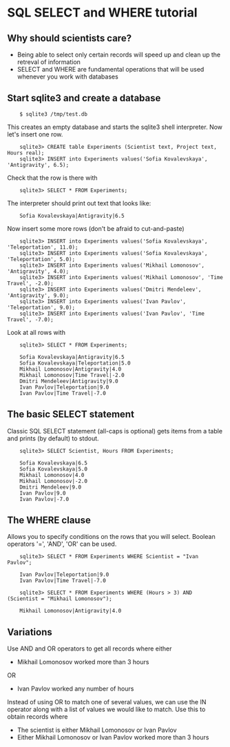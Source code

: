 SQL SELECT and WHERE tutorial
=============================

## Why should scientists care?

* Being able to select only certain records will speed up and clean up the retreval of information
* SELECT and WHERE are fundamental operations that will be used whenever you work with databases


## Start sqlite3 and create a database

```
    $ sqlite3 /tmp/test.db
```

This creates an empty database and starts the sqlite3 shell interpreter.  Now let's insert one row.

```
    sqlite3> CREATE table Experiments (Scientist text, Project text, Hours real);
    sqlite3> INSERT into Experiments values('Sofia Kovalevskaya', 'Antigravity', 6.5); 
```

Check that the row is there with

```
    sqlite3> SELECT * FROM Experiments;
```

The interpreter should print out text that looks like:

```
    Sofia Kovalevskaya|Antigravity|6.5
```

Now insert some more rows (don't be afraid to cut-and-paste)

```
    sqlite3> INSERT into Experiments values('Sofia Kovalevskaya', 'Teleportation', 11.0);
    sqlite3> INSERT into Experiments values('Sofia Kovalevskaya', 'Teleportation', 5.0);
    sqlite3> INSERT into Experiments values('Mikhail Lomonosov', 'Antigravity', 4.0);
    sqlite3> INSERT into Experiments values('Mikhail Lomonosov', 'Time Travel', -2.0);
    sqlite3> INSERT into Experiments values('Dmitri Mendeleev', 'Antigravity', 9.0);
    sqlite3> INSERT into Experiments values('Ivan Pavlov', 'Teleportation', 9.0);
    sqlite3> INSERT into Experiments values('Ivan Pavlov', 'Time Travel', -7.0);
```

Look at all rows with 

```
    sqlite3> SELECT * FROM Experiments;

    Sofia Kovalevskaya|Antigravity|6.5
    Sofia Kovalevskaya|Teleportation|5.0
    Mikhail Lomonosov|Antigravity|4.0
    Mikhail Lomonosov|Time Travel|-2.0
    Dmitri Mendeleev|Antigravity|9.0
    Ivan Pavlov|Teleportation|9.0
    Ivan Pavlov|Time Travel|-7.0
```

## The basic SELECT statement
Classic SQL SELECT statement (all-caps is optional) gets items from a table and prints (by default) to stdout.

```
    sqlite3> SELECT Scientist, Hours FROM Experiments;

    Sofia Kovalevskaya|6.5
    Sofia Kovalevskaya|5.0
    Mikhail Lomonosov|4.0
    Mikhail Lomonosov|-2.0
    Dmitri Mendeleev|9.0
    Ivan Pavlov|9.0
    Ivan Pavlov|-7.0
```

## The WHERE clause

Allows you to specify conditions on the rows that you will select.  Boolean operators '=', 'AND', 'OR' can be used.

```
    sqlite3> SELECT * FROM Experiments WHERE Scientist = "Ivan Pavlov";

    Ivan Pavlov|Teleportation|9.0
    Ivan Pavlov|Time Travel|-7.0

    sqlite3> SELECT * FROM Experiments WHERE (Hours > 3) AND (Scientist = "Mikhail Lomonosov");

    Mikhail Lomonosov|Antigravity|4.0
```

## Variations

Use AND and OR operators to get all records where either 

* Mikhail Lomonosov worked more than 3 hours

OR

* Ivan Pavlov worked any number of hours


Instead of using OR to match one of several values, we can use the IN operator along with a list of values we would like to match. Use this to obtain records where

* The scientist is either Mikhail Lomonosov or Ivan Pavlov
* Either Mikhail Lomonosov or Ivan Pavlov worked more than 3 hours
